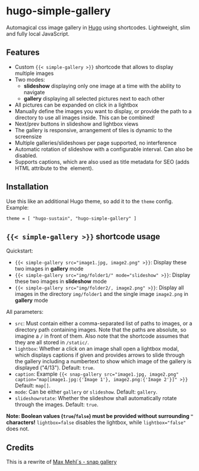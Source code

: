 # hugo-simple-gallery

Automagical css image gallery in [Hugo](https://gohugo.io/) using shortcodes. Lightweight, slim and fully local JavaScript.

## Features

- Custom `{{< simple-gallery >}}` shortcode that allows to display multiple images
- Two modes:
  - **slideshow** displaying only one image at a time with the ability to navigate
  - **gallery** displaying all selected pictures next to each other
- All pictures can be expanded on click in a lightbox
- Manually define the images you want to display, or provide the path to a directory to use all images inside. This can be combined!
- Next/prev buttons in slideshow and lightbox views
- The gallery is responsive, arrangement of tiles is dynamic to the screensize
- Multiple galleries/slideshows per page supported, no interference
- Automatic rotation of slideshow with a configurable interval. Can also be disabled.
- Supports captions, which are also used as title metadata for SEO (adds HTML attribute to the <img> element).

## Installation

Use this like an additional Hugo theme, so add it to the `theme` config. Example:

```
theme = [ "hugo-sustain", "hugo-simple-gallery" ]
```

## `{{< simple-gallery >}}` shortcode usage

Quickstart:

- `{{< simple-gallery src="image1.jpg, image2.png" >}}`: Display these two images in **gallery** mode
- `{{< simple-gallery src="img/folder1/" mode="slideshow" >}}`: Display these two images in **slideshow** mode
- `{{< simple-gallery src="img/folder2/, image2.png" >}}`: Display all images in the directory `img/folder1` and the single image `image2.png` in **gallery** mode

All parameters:

- `src`: Must contain either a comma-separated list of paths to images, or a directory path containing images. Note that the paths are absolute, so imagine a `/` in front of them. Also note that the shortcode assumes that they are all stored in `/static/`.
- `lightbox`: Whether a click on an image shall open a lightbox modal, which displays captions if given and provides arrows to slide through the gallery including a numbertext to show which image of the gallery is displayed ("4/13"). Default: `true`.
- `caption`: Example `{{< snap-gallery src="image1.jpg, image2.png" caption="map[image1.jpg:{'Image 1'}, image2.png:{'Image 2'}]" >}}` Default: `map[]`.
- `mode`: Can be either `gallery` or `slideshow`. Default: `gallery`.
- `slideshowrotate`: Whether the slideshow shall automatically rotate through the images. Default: `true`.

**Note: Boolean values (`true`/`false`) must be provided without surrounding `"` characters!** `lightbox=false` disables the lightbox, while `lightbox="false"` does not.

## Credits

This is a rewrite of [Max Mehl`s - snap gallery](https://src.mehl.mx/mxmehl/hugo-snap-gallery)
